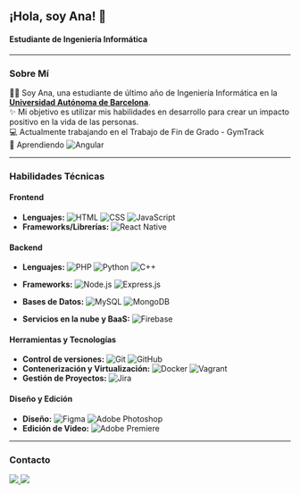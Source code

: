 ## ¡Hola, soy Ana! 👋

#### Estudiante de Ingeniería Informática

---

### Sobre Mí

👩‍💻 Soy Ana, una estudiante de último año de Ingeniería Informática en la  **[Universidad Autónoma de Barcelona](https://www.uab.cat/enginyeria/)**. <br>
✨ Mi objetivo es utilizar mis habilidades en desarrollo para crear un impacto positivo en la vida de las personas. <br>
💻 Actualmente trabajando en el Trabajo de Fin de Grado - GymTrack <br>
🌱 Aprendiendo ![Angular](https://img.shields.io/badge/-Angular-DD0031?logo=angular&logoColor=white)

---

### Habilidades Técnicas

#### Frontend
- **Lenguajes:** ![HTML](https://img.shields.io/badge/-HTML5-E34F26?logo=html5&logoColor=white) ![CSS](https://img.shields.io/badge/-CSS3-1572B6?logo=css3&logoColor=white) ![JavaScript](https://img.shields.io/badge/-JavaScript-F7DF1E?logo=javascript&logoColor=black)
- **Frameworks/Librerías:** ![React Native](https://img.shields.io/badge/-React%20Native-61DAFB?logo=react&logoColor=black)


#### Backend
- **Lenguajes:** ![PHP](https://img.shields.io/badge/-PHP-777BB4?logo=php&logoColor=white) ![Python](https://img.shields.io/badge/-Python-3776AB?logo=python&logoColor=white) ![C++](https://img.shields.io/badge/-C++-00599C?logo=c%2B%2B&logoColor=white)

- **Frameworks:**  ![Node.js](https://img.shields.io/badge/-Node.js-339933?logo=node.js&logoColor=white) ![Express.js](https://img.shields.io/badge/-Express.js-000000?logo=express&logoColor=white)
- **Bases de Datos:** ![MySQL](https://img.shields.io/badge/-MySQL-4479A1?logo=mysql&logoColor=white) ![MongoDB](https://img.shields.io/badge/-MongoDB-47A248?logo=mongodb&logoColor=white)
- **Servicios en la nube y BaaS:** ![Firebase](https://img.shields.io/badge/-Firebase-FFCA28?logo=firebase&logoColor=white)

#### Herramientas y Tecnologías
- **Control de versiones:** ![Git](https://img.shields.io/badge/-Git-F05032?logo=git&logoColor=white) ![GitHub](https://img.shields.io/badge/-GitHub-181717?logo=github&logoColor=white)
- **Contenerización y Virtualización:** ![Docker](https://img.shields.io/badge/-Docker-2496ED?logo=docker&logoColor=white) ![Vagrant](https://img.shields.io/badge/-Vagrant-1563FF?logo=vagrant&logoColor=white)
- **Gestión de Proyectos:** ![Jira](https://img.shields.io/badge/-Jira-0052CC?logo=jira&logoColor=white)

#### Diseño y Edición
- **Diseño:** ![Figma](https://img.shields.io/badge/-Figma-F24E1E?logo=figma&logoColor=white) ![Adobe Photoshop](https://img.shields.io/badge/-Adobe%20Photoshop-31A8FF?logo=adobe-photoshop&logoColor=white)
- **Edición de Video:** ![Adobe Premiere](https://img.shields.io/badge/-Adobe%20Premiere-9999FF?logo=adobe-premiere-pro&logoColor=white)

---

### Contacto
<a href="https://www.linkedin.com/in/ana-mateos-cañadas/">
  <img src="https://img.shields.io/badge/LinkedIn-blue?logo=linkedin&logoColor=white&style=for-the-bad" />
</a>
<a href="mailto:anamateosca@gmail.com">
  <img src="https://img.shields.io/badge/Gmail--informational?style=social&logo=gmail" />
</a> 
